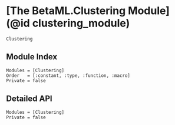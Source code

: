 # [The BetaML.Clustering Module](@id clustering_module)

```@docs
Clustering
```

## Module Index

```@index
Modules = [Clustering]
Order   = [:constant, :type, :function, :macro]
Private = false
```

## Detailed API

```@autodocs
Modules = [Clustering]
Private = false
```
